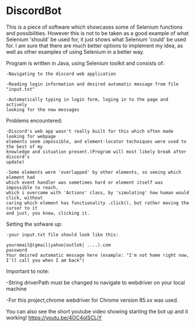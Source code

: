 # DiscordBot

This is a piece of software which showcases some of Selenium functions and possibilities.
However this is not to be taken as a good example of what Selenium 'should' be used for,
it just shows what Selenium 'could' be used for. I am sure that there are much better 
options to implement my idea, as well as other examples of using Selenium in a better way.

Program is written in Java, using Selenium toolkit and consists of:

	-Navigating to the discord web application
  
	-Reading login information and desired automatic message from file "input.txt"
  
	-Automatically typing in login form, loging in to the page and actively 
	looking for the new messages
	
Problems encountered:

	-Discord's web app wasn't really built for this which often made looking for webpage 
	elements seem impossible, and element-locator techniques were used to the best of my
	knowledge and situation present.(Program will most likely break after discord's 
	update)
  
	-Some elements were 'overlapped' by other elements, so seeing which element had 
	which event handler was sometimes hard or element itself was impossible to reach,
	which i overcame with 'Actions' class, by 'simulating' how human would click, without
	caring which element has functionality .click(), but rather moving the cursor to it
	and just, you know, clicking it.
	
Setting the sofware up:

	-your input.txt file should look like this:
	
	youremail@(gmail|yahoo|outlok| ....).com
	password
	Your deisred automatic message here (example: "I'm not home right now, I'll call you when I am back")
  
  Important to note:
  
-String driverPath must be changed to navigate to webdriver on your local machine

-For this project,chrome webdriver for Chrome version 85.xx was used.


You can also see the short youtube video showing starting the bot up and it working!
https://youtu.be/4OC4olSCLjY

